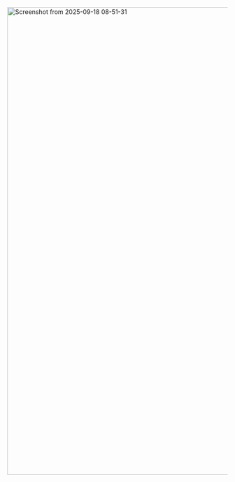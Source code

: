 <img width="1597" height="1068" alt="Screenshot from 2025-09-18 08-51-31" src="https://github.com/user-attachments/assets/1598082f-4ff3-4f49-b476-07ba258d310c" />
